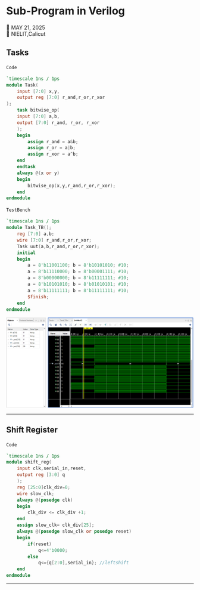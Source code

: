 # Sub-Program in Verilog

📅 MAY 21, 2025  
📌 NIELIT,Calicut

## Tasks
`Code`
```verilog
`timescale 1ns / 1ps
module Task(  
    input [7:0] x,y,
    output reg [7:0] r_and,r_or,r_xor
);
    task bitwise_op(
    input [7:0] a,b,
    output [7:0] r_and, r_or, r_xor
    );
    begin
        assign r_and = a&b;
        assign r_or = a|b;
        assign r_xor = a^b;
    end
    endtask
    always @(x or y)
    begin
        bitwise_op(x,y,r_and,r_or,r_xor);
    end
endmodule
```
`TestBench`
```verilog
`timescale 1ns / 1ps
module Task_TB();
    reg [7:0] a,b;
    wire [7:0] r_and,r_or,r_xor;
    Task uut(a,b,r_and,r_or,r_xor);
    initial
    begin
        a = 8'b11001100; b = 8'b10101010; #10;
        a = 8'b11110000; b = 8'b00001111; #10;
        a = 8'b00000000; b = 8'b11111111; #10;
        a = 8'b10101010; b = 8'b01010101; #10;
        a = 8'b11111111; b = 8'b11111111; #10;
        $finish;
    end
endmodule
```
![image](images/Day8/Screenshot%202025-05-20%20110450.png)

___

## Shift Register
`Code`
```verilog
`timescale 1ns / 1ps
module shift_reg(
    input clk,serial_in,reset,
    output reg [3:0] q
    );
    reg [25:0]clk_div=0;
    wire slow_clk;
    always @(posedge clk)
    begin
        clk_div <= clk_div +1;
    end
    assign slow_clk= clk_div[25];
    always @(posedge slow_clk or posedge reset)
    begin
        if(reset)
            q<=4'b0000;
        else
            q<={q[2:0],serial_in}; //leftshift
    end
endmodule
```

___

